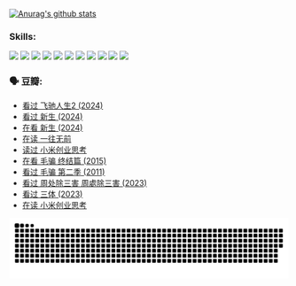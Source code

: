
[![Anurag's github stats](https://github-readme-stats.vercel.app/api?username=w940853815)](https://github.com/anuraghazra/github-readme-stats)

### Skills:

<code><img height="32" src="https://cdn.jsdelivr.net/npm/simple-icons@v5/icons/python.svg"></code>
<code><img height="32" src="https://cdn.jsdelivr.net/npm/simple-icons@v5/icons/javascript.svg"></code>
<code><img height="32" src="https://cdn.jsdelivr.net/npm/simple-icons@v5/icons/django.svg"></code>
<code><img height="32" src="https://cdn.jsdelivr.net/npm/simple-icons@v5/icons/flask.svg"></code>
<code><img height="32" src="https://cdn.jsdelivr.net/npm/simple-icons@v5/icons/vuetify.svg"></code>
<code><img height="32" src="https://cdn.jsdelivr.net/npm/simple-icons@v5/icons/git.svg"></code>
<code><img height="32" src="https://cdn.jsdelivr.net/npm/simple-icons@v5/icons/docker.svg"></code>
<code><img height="32" src="https://cdn.jsdelivr.net/npm/simple-icons@v5/icons/postgresql.svg"></code>
<code><img height="32" src="https://cdn.jsdelivr.net/npm/simple-icons@v5/icons/elasticsearch.svg"></code>
<code><img height="32" src="https://cdn.jsdelivr.net/npm/simple-icons@v5/icons/macos.svg"></code>
<code><img height="32" src="https://cdn.jsdelivr.net/npm/simple-icons@v5/icons/linux.svg"></code>

### 🗣 豆瓣:

<!-- DOUBAN-ACTIVITIES:START -->
- [看过 飞驰人生2‎ (2024)](https://www.douban.com/people/136069238/status/4616048805/?_i=16524236)
- [看过 新生‎ (2024)](https://www.douban.com/people/136069238/status/4612373431/?_i=16524236)
- [在看 新生‎ (2024)](https://www.douban.com/people/136069238/status/4607441062/?_i=16524236)
- [在读 一往无前](https://www.douban.com/people/136069238/status/4590507310/?_i=16524236)
- [读过 小米创业思考](https://www.douban.com/people/136069238/status/4590506983/?_i=16524236)
- [在看 毛骗 终结篇‎ (2015)](https://www.douban.com/people/136069238/status/4581971924/?_i=16524236)
- [看过 毛骗 第二季‎ (2011)](https://www.douban.com/people/136069238/status/4581971810/?_i=16524236)
- [看过 周处除三害 周處除三害‎ (2023)](https://www.douban.com/people/136069238/status/4575646701/?_i=16524236)
- [看过 三体‎ (2023)](https://www.douban.com/people/136069238/status/4574263039/?_i=16524236)
- [在读 小米创业思考](https://www.douban.com/people/136069238/status/4572047905/?_i=16524236)
<!-- DOUBAN-ACTIVITIES:END -->


![Snake animation](https://raw.githubusercontent.com/w940853815/w940853815/output/github-contribution-grid-snake.svg)

<!--
**w940853815/w940853815** is a ✨ _special_ ✨ repository because its `README.md` (this file) appears on your GitHub profile.

Here are some ideas to get you started:

- 🔭 I’m currently working on ...
- 🌱 I’m currently learning ...
- 👯 I’m looking to collaborate on ...
- 🤔 I’m looking for help with ...
- 💬 Ask me about ...
- 📫 How to reach me: ...
- 😄 Pronouns: ...
- ⚡ Fun fact: ...
-->
